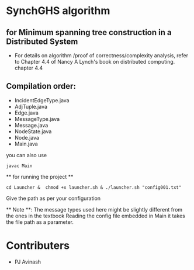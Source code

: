 # SynchGHS algorithm 
## for Minimum spanning tree construction in a Distributed System

* For details on algorithm /proof of correctness/complexity analysis, refer to Chapter 4.4 of Nancy A Lynch's book on distributed computing. chapter 4.4

## Compilation order: 
- IncidentEdgeType.java
- AdjTuple.java
- Edge.java
- MessageType.java
- Message.java
- NodeState.java
- Node.java
- Main.java

you can also use 
```
javac Main
```
** for running the project ** 
```
cd Launcher &  chmod +x launcher.sh & ./launcher.sh "config001.txt"
```
Give the path as per your configuration

** Note **: The message types used here might be slightly different from the ones in the textbook 
Reading the config file embedded in Main it takes the file path as a parameter.

# Contributers
- PJ Avinash 






